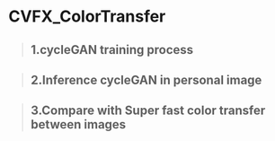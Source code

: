 # CVFX_ColorTransfer

> ## 1.cycleGAN training process


> ## 2.Inference cycleGAN in personal image


> ## 3.Compare with Super fast color transfer between images

